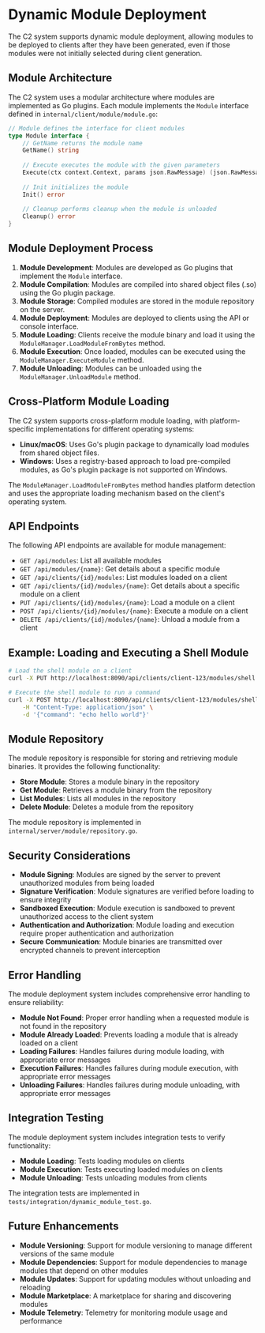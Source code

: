 # Dynamic Module Deployment

The C2 system supports dynamic module deployment, allowing modules to be deployed to clients after they have been generated, even if those modules were not initially selected during client generation.

## Module Architecture

The C2 system uses a modular architecture where modules are implemented as Go plugins. Each module implements the `Module` interface defined in `internal/client/module/module.go`:

```go
// Module defines the interface for client modules
type Module interface {
    // GetName returns the module name
    GetName() string
    
    // Execute executes the module with the given parameters
    Execute(ctx context.Context, params json.RawMessage) (json.RawMessage, error)
    
    // Init initializes the module
    Init() error
    
    // Cleanup performs cleanup when the module is unloaded
    Cleanup() error
}
```

## Module Deployment Process

1. **Module Development**: Modules are developed as Go plugins that implement the `Module` interface.
2. **Module Compilation**: Modules are compiled into shared object files (.so) using the Go plugin package.
3. **Module Storage**: Compiled modules are stored in the module repository on the server.
4. **Module Deployment**: Modules are deployed to clients using the API or console interface.
5. **Module Loading**: Clients receive the module binary and load it using the `ModuleManager.LoadModuleFromBytes` method.
6. **Module Execution**: Once loaded, modules can be executed using the `ModuleManager.ExecuteModule` method.
7. **Module Unloading**: Modules can be unloaded using the `ModuleManager.UnloadModule` method.

## Cross-Platform Module Loading

The C2 system supports cross-platform module loading, with platform-specific implementations for different operating systems:

- **Linux/macOS**: Uses Go's plugin package to dynamically load modules from shared object files.
- **Windows**: Uses a registry-based approach to load pre-compiled modules, as Go's plugin package is not supported on Windows.

The `ModuleManager.LoadModuleFromBytes` method handles platform detection and uses the appropriate loading mechanism based on the client's operating system.

## API Endpoints

The following API endpoints are available for module management:

- `GET /api/modules`: List all available modules
- `GET /api/modules/{name}`: Get details about a specific module
- `GET /api/clients/{id}/modules`: List modules loaded on a client
- `GET /api/clients/{id}/modules/{name}`: Get details about a specific module on a client
- `PUT /api/clients/{id}/modules/{name}`: Load a module on a client
- `POST /api/clients/{id}/modules/{name}`: Execute a module on a client
- `DELETE /api/clients/{id}/modules/{name}`: Unload a module from a client

## Example: Loading and Executing a Shell Module

```bash
# Load the shell module on a client
curl -X PUT http://localhost:8090/api/clients/client-123/modules/shell

# Execute the shell module to run a command
curl -X POST http://localhost:8090/api/clients/client-123/modules/shell \
    -H "Content-Type: application/json" \
    -d '{"command": "echo hello world"}'
```

## Module Repository

The module repository is responsible for storing and retrieving module binaries. It provides the following functionality:

- **Store Module**: Stores a module binary in the repository
- **Get Module**: Retrieves a module binary from the repository
- **List Modules**: Lists all modules in the repository
- **Delete Module**: Deletes a module from the repository

The module repository is implemented in `internal/server/module/repository.go`.

## Security Considerations

- **Module Signing**: Modules are signed by the server to prevent unauthorized modules from being loaded
- **Signature Verification**: Module signatures are verified before loading to ensure integrity
- **Sandboxed Execution**: Module execution is sandboxed to prevent unauthorized access to the client system
- **Authentication and Authorization**: Module loading and execution require proper authentication and authorization
- **Secure Communication**: Module binaries are transmitted over encrypted channels to prevent interception

## Error Handling

The module deployment system includes comprehensive error handling to ensure reliability:

- **Module Not Found**: Proper error handling when a requested module is not found in the repository
- **Module Already Loaded**: Prevents loading a module that is already loaded on a client
- **Loading Failures**: Handles failures during module loading, with appropriate error messages
- **Execution Failures**: Handles failures during module execution, with appropriate error messages
- **Unloading Failures**: Handles failures during module unloading, with appropriate error messages

## Integration Testing

The module deployment system includes integration tests to verify functionality:

- **Module Loading**: Tests loading modules on clients
- **Module Execution**: Tests executing loaded modules on clients
- **Module Unloading**: Tests unloading modules from clients

The integration tests are implemented in `tests/integration/dynamic_module_test.go`.

## Future Enhancements

- **Module Versioning**: Support for module versioning to manage different versions of the same module
- **Module Dependencies**: Support for module dependencies to manage modules that depend on other modules
- **Module Updates**: Support for updating modules without unloading and reloading
- **Module Marketplace**: A marketplace for sharing and discovering modules
- **Module Telemetry**: Telemetry for monitoring module usage and performance
